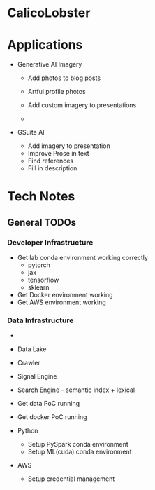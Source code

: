 # CalicoLobster






# Applications

* Generative AI Imagery
  * Add photos to blog posts
  * Artful profile photos
  * Add custom imagery to presentations


  * 

* GSuite AI
  * Add imagery to presentation
  * Improve Prose in text
  * Find references
  * Fill in description

# Tech Notes


## General TODOs

### Developer Infrastructure
* Get lab conda environment working correctly
  * pytorch
  * jax
  * tensorflow
  * sklearn
* Get Docker environment working
* Get AWS environment working

### Data Infrastructure
* 
* Data Lake
* Crawler
* Signal Engine
* Search Engine - semantic index + lexical

* Get data PoC running
* Get docker PoC running

* Python
  * Setup PySpark conda environment
  * Setup ML(cuda) conda environment
* AWS
  * Setup credential management

